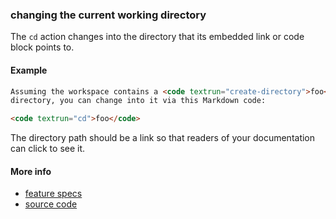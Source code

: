### changing the current working directory

The `cd` action changes into the directory that its embedded link or code block
points to.

#### Example

<a textrun="run-markdown-in-textrun">

```markdown
Assuming the workspace contains a <code textrun="create-directory">foo</code>
directory, you can change into it via this Markdown code:

<code textrun="cd">foo</code>
```

</a>

The directory path should be a link so that readers of your documentation can
click to see it.

#### More info

- [feature specs](../../features/actions/built-in/cd/cd.feature)
- [source code](../../src/actions/built-in/cd.ts)
